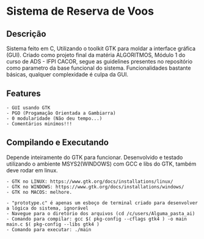 # Sistema de Reserva de Voos

## Descrição
Sistema feito em C, Utilizando o toolkit GTK para moldar a interface gráfica (GUI).
Criado como projeto final da matéria ALGORITMOS, Módulo 1 do curso de ADS - IFPI CACOR, segue as guidelines presentes
no repositório como parametro da base funcional do sistema.
Funcionalidades bastante básicas, qualquer complexidade é culpa da GUI.

## Features

    - GUI usando GTK
    - PGO (Progamação Orientada a Gambiarra)
    - 0 modularidade (Não deu tempo...)
    - Comentários minímos!!!

## Compilando e Executando

Depende inteiramente do GTK para funcionar. 
Desenvolvido e testado utilizando o ambiente MSYS2(WINDOWS) com GCC e libs do GTK, também deve rodar em linux.

    - GTK no LINUX: https://www.gtk.org/docs/installations/linux/
    - GTK no WINDOWS: https://www.gtk.org/docs/installations/windows/
    - GTK no MACOS: melhore.

    - "prototype.c" é apenas um esboço de terminal criado para desenvolver a lógica do sistema, ignorável 
    - Navegue para o diretório dos arquivos (cd /c/users/Alguma_pasta_ai)
    - Comando para compilar: gcc $( pkg-config --cflags gtk4 ) -o main main.c $( pkg-config --libs gtk4 )
    - Comando para executar: ./main
